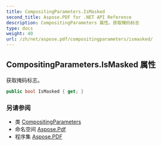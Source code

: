 ```yaml
---
title: CompositingParameters.IsMasked
second_title: Aspose.PDF for .NET API Reference
description: CompositingParameters 属性。获取掩码标志
type: docs
weight: 40
url: /zh/net/aspose.pdf/compositingparameters/ismasked/
---
```

## CompositingParameters.IsMasked 属性

获取掩码标志。

```csharp
public bool IsMasked { get; }
```

### 另请参阅

* 类 [CompositingParameters](../)
* 命名空间 [Aspose.Pdf](../../../aspose.pdf/)
* 程序集 [Aspose.PDF](../../../)